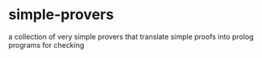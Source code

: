 # simple-provers
a collection of very simple provers that translate simple proofs into prolog programs for checking
